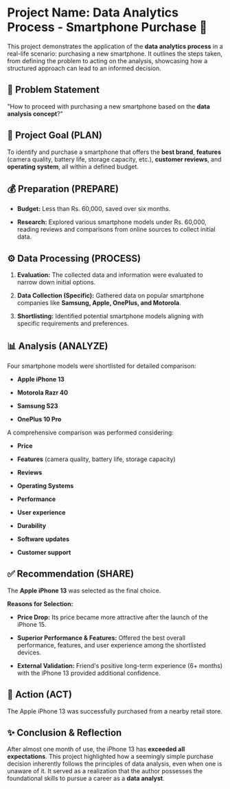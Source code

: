 # Project Name: Data Analytics Process - Smartphone Purchase 📱

This project demonstrates the application of the **data analytics process** in a real-life scenario: purchasing a new smartphone. It outlines the steps taken, from defining the problem to acting on the analysis, showcasing how a structured approach can lead to an informed decision.

## 🚀 Problem Statement

"How to proceed with purchasing a new smartphone based on the **data analysis concept**?"

## 🎯 Project Goal (PLAN)

To identify and purchase a smartphone that offers the **best brand**, **features** (camera quality, battery life, storage capacity, etc.), **customer reviews**, and **operating system**, all within a defined budget.

## 💰 Preparation (PREPARE)

* **Budget:** Less than Rs. 60,000, saved over six months.

* **Research:** Explored various smartphone models under Rs. 60,000, reading reviews and comparisons from online sources to collect initial data.

## ⚙️ Data Processing (PROCESS)

1. **Evaluation:** The collected data and information were evaluated to narrow down initial options.

2. **Data Collection (Specific):** Gathered data on popular smartphone companies like **Samsung, Apple, OnePlus, and Motorola**.

3. **Shortlisting:** Identified potential smartphone models aligning with specific requirements and preferences.

## 📊 Analysis (ANALYZE)

Four smartphone models were shortlisted for detailed comparison:

* **Apple iPhone 13**

* **Motorola Razr 40**

* **Samsung S23**

* **OnePlus 10 Pro**

A comprehensive comparison was performed considering:

* **Price**

* **Features** (camera quality, battery life, storage capacity)

* **Reviews**

* **Operating Systems**

* **Performance**

* **User experience**

* **Durability**

* **Software updates**

* **Customer support**

## ✅ Recommendation (SHARE)

The **Apple iPhone 13** was selected as the final choice.

**Reasons for Selection:**

* **Price Drop:** Its price became more attractive after the launch of the iPhone 15.

* **Superior Performance & Features:** Offered the best overall performance, features, and user experience among the shortlisted devices.

* **External Validation:** Friend's positive long-term experience (6+ months) with the iPhone 13 provided additional confidence.

## 🛒 Action (ACT)

The Apple iPhone 13 was successfully purchased from a nearby retail store.

## ✨ Conclusion & Reflection

After almost one month of use, the iPhone 13 has **exceeded all expectations**. This project highlighted how a seemingly simple purchase decision inherently follows the principles of data analysis, even when one is unaware of it. It served as a realization that the author possesses the foundational skills to pursue a career as a **data analyst**.
